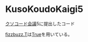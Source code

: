 # KusoKoudoKaigi5
[クソコード会議](https://kusokoudo.love/)5に提出したコード

[fizzbuzz.T](./fizzbuzz.T)は[True](https://esolangs.org/wiki/True)を用いている。
